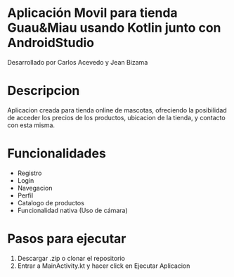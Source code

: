 # Aplicación Movil para tienda Guau&Miau usando Kotlin junto con AndroidStudio
Desarrollado por Carlos Acevedo y Jean Bizama

# Descripcion
Aplicacion creada para tienda online de mascotas, ofreciendo la posibilidad de acceder los precios de los productos, ubicacion de la tienda, y contacto con esta misma.

# Funcionalidades 
 - Registro
 - Login
 - Navegacion
 - Perfil
 - Catalogo de productos
 - Funcionalidad nativa (Uso de cámara)


# Pasos para ejecutar

1. Descargar .zip o clonar el repositorio
2. Entrar a MainActivity.kt y hacer click en Ejecutar Aplicacion